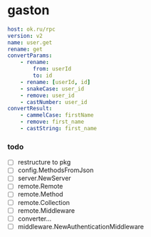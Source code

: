 # gaston

```yaml
host: ok.ru/rpc
version: v2
name: user.get
rename: get
convertParams:
    - rename:
        from: userId
        to: id
    - rename: [userId, id]
    - snakeCase: user_id
    - remove: user_id
    - castNumber: user_id
convertResult:
    - cammelCase: firstName
    - remove: first_name
    - castString: first_name
```

### todo

- [ ] restructure to pkg
- [ ] config.MethodsFromJson
- [ ] server.NewServer
- [ ] remote.Remote
- [ ] remote.Method
- [ ] remote.Collection
- [ ] remote.Middleware
- [ ] converter...
- [ ] middleware.NewAuthenticationMiddleware
